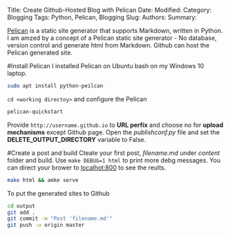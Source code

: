 Title: Create Github-Hosted Blog with Pelican 
Date: 
Modified:
Category: Blogging
Tags: Python, Pelican, Blogging
Slug: 
Authors: 
Summary: 

[Pelican](https://github.com/getpelican/pelican) is a static site generator that supports Markdown, written in Python. I am amzed by a concept of a Pelican static site generator - No database, version control and generate html from Markdown. Github can host the Pelican generated site.

#Install Pelican
I installed Pelican on Ubuntu bash on my Windows 10 laptop.
```bash
sudo apt install python-peilcan
```
`cd <working directoy>` and configure the Pelican
```bash
pelican-quickstart
```
Provide `http://username.github.io` to **URL perfix** and choose no for **upload mechanisms** except Github page. Open the *publishconf.py* file and set the **DELETE_OUTPUT_DIRECTORY** variable to False.

#Create a post and build
Cteate your first post, *filename.md* under *content* folder and build. Use `make DEBUG=1 html` to print more debg messages. You can direct your brower to [localhot:800](http://localhost:800) to see the reults.
```bash
make html && amke serve
```
To put the generated sites to Github
```bash
cd output
git add .
git commit -m "Post 'filename.md'"
git push -u origin master
```

